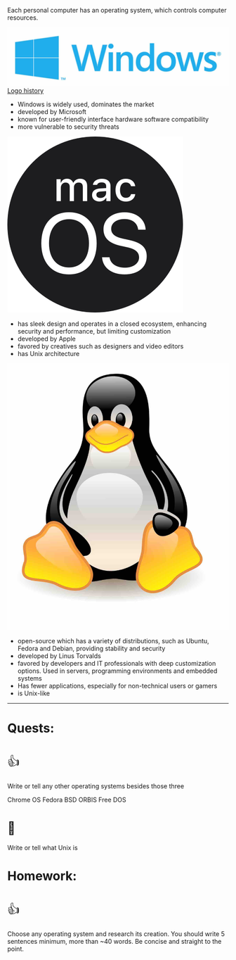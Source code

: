 Each personal computer has an operating system, which controls computer resources.

![](win_logo.jpg) 
[Logo history](https://www.pentagram.com/work/windows/story)

- Windows is widely used, dominates the market
- developed by Microsoft
- known for user-friendly interface hardware software compatibility
- more vulnerable to security threats

![](macos_logo.svg)

- has sleek design and operates in a closed ecosystem, enhancing security and performance, but limiting customization
- developed by Apple
- favored by creatives such as designers and video editors
- has Unix architecture

![|250](linux_mascot.jpg)
- open-source which has a variety of distributions, such as Ubuntu, Fedora and Debian, providing stability and security
- developed by Linus Torvalds
- favored by developers and IT professionals with deep customization options. Used in servers, programming environments and embedded systems
- Has fewer applications, especially for non-technical users or gamers
- is Unix-like
---
# Quests:
# <span style="font-weight: normal">👍</span>
Write or tell any other operating systems besides those three

Chrome OS
Fedora
BSD
ORBIS
Free DOS

# <span style="font-weight: normal">🏅️</span>
Write or tell what Unix is
# Homework:
# <span style="font-weight: normal">👍</span>
Choose any operating system and research its creation. You should write 5 sentences minimum, more than ~40 words. Be concise and straight to the point.
